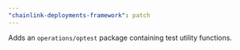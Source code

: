 ```yaml
---
"chainlink-deployments-framework": patch
---
```


Adds an `operations/optest` package containing test utility functions.
